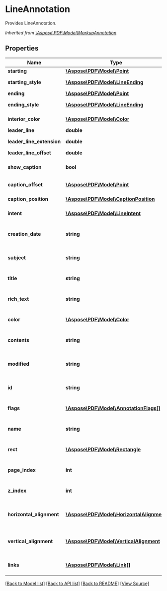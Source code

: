 ﻿# LineAnnotation
Provides LineAnnotation.

*Inherited from [\Aspose\PDF\Model\MarkupAnnotation](MarkupAnnotation.md)*
## Properties
Name | Type | Description | Notes
------------ | ------------- | ------------- | -------------
**starting** | [**\Aspose\PDF\Model\Point**](Point.md) | Gets or sets starting point of line. | 
**starting_style** | [**\Aspose\PDF\Model\LineEnding**](LineEnding.md) | Gets or sets line ending style for line starting point. | [optional]
**ending** | [**\Aspose\PDF\Model\Point**](Point.md) | Gets or sets ending point of line. | 
**ending_style** | [**\Aspose\PDF\Model\LineEnding**](LineEnding.md) | Gets or sets ending style for end point of line. | [optional]
**interior_color** | [**\Aspose\PDF\Model\Color**](Color.md) | Gets or sets interior color of the annotation. | [optional]
**leader_line** | **double** | Gets or sets leader line length. | [optional]
**leader_line_extension** | **double** | Gets or sets length of leader line extension. | [optional]
**leader_line_offset** | **double** | Gets or sets leader line offset. | [optional]
**show_caption** | **bool** | Gets or sets boolean flag which determinies is contents must be shown as caption. | [optional]
**caption_offset** | [**\Aspose\PDF\Model\Point**](Point.md) | Gets or sets caption text offset from its normal position. | [optional]
**caption_position** | [**\Aspose\PDF\Model\CaptionPosition**](CaptionPosition.md) | Gets or sets annotation caption position. | [optional]
**intent** | [**\Aspose\PDF\Model\LineIntent**](LineIntent.md) | Gets or sets the intent of the line annotation. | [optional]
**creation_date** | **string** | The date and time when the annotation was created.<br />*Inherited from [\Aspose\PDF\Model\MarkupAnnotation](MarkupAnnotation.md)* | [optional]
**subject** | **string** | Get the annotation subject.<br />*Inherited from [\Aspose\PDF\Model\MarkupAnnotation](MarkupAnnotation.md)* | [optional]
**title** | **string** | Get the annotation title.<br />*Inherited from [\Aspose\PDF\Model\MarkupAnnotation](MarkupAnnotation.md)* | [optional]
**rich_text** | **string** | Get the annotation RichText.<br />*Inherited from [\Aspose\PDF\Model\MarkupAnnotation](MarkupAnnotation.md)* | [optional]
**color** | [**\Aspose\PDF\Model\Color**](Color.md) | Color of the annotation.<br />*Inherited from [\Aspose\PDF\Model\Annotation](Annotation.md)* | [optional]
**contents** | **string** | Get the annotation content.<br />*Inherited from [\Aspose\PDF\Model\Annotation](Annotation.md)* | [optional]
**modified** | **string** | The date and time when the annotation was last modified.<br />*Inherited from [\Aspose\PDF\Model\Annotation](Annotation.md)* | [optional]
**id** | **string** | Gets ID of the annotation.<br />*Inherited from [\Aspose\PDF\Model\Annotation](Annotation.md)* | [optional]
**flags** | [**\Aspose\PDF\Model\AnnotationFlags[]**](AnnotationFlags.md) | Gets Flags of the annotation.<br />*Inherited from [\Aspose\PDF\Model\Annotation](Annotation.md)* | [optional]
**name** | **string** | Gets Name of the annotation.<br />*Inherited from [\Aspose\PDF\Model\Annotation](Annotation.md)* | [optional]
**rect** | [**\Aspose\PDF\Model\Rectangle**](Rectangle.md) | Gets Rect of the annotation.<br />*Inherited from [\Aspose\PDF\Model\Annotation](Annotation.md)* | 
**page_index** | **int** | Gets PageIndex of the annotation.<br />*Inherited from [\Aspose\PDF\Model\Annotation](Annotation.md)* | [optional]
**z_index** | **int** | Gets ZIndex of the annotation.<br />*Inherited from [\Aspose\PDF\Model\Annotation](Annotation.md)* | [optional]
**horizontal_alignment** | [**\Aspose\PDF\Model\HorizontalAlignment**](HorizontalAlignment.md) | Gets HorizontalAlignment of the annotation.<br />*Inherited from [\Aspose\PDF\Model\Annotation](Annotation.md)* | [optional]
**vertical_alignment** | [**\Aspose\PDF\Model\VerticalAlignment**](VerticalAlignment.md) | Gets VerticalAlignment of the annotation.<br />*Inherited from [\Aspose\PDF\Model\Annotation](Annotation.md)* | [optional]
**links** | [**\Aspose\PDF\Model\Link[]**](Link.md) | Link to the document.<br />*Inherited from [\Aspose\PDF\Model\LinkElement](LinkElement.md)* | [optional]

[[Back to Model list]](../README.md#documentation-for-models) [[Back to API list]](../README.md#documentation-for-api-endpoints) [[Back to README]](../README.md) [[View Source]](../src/Aspose/PDF/Model/LineAnnotation.php)

